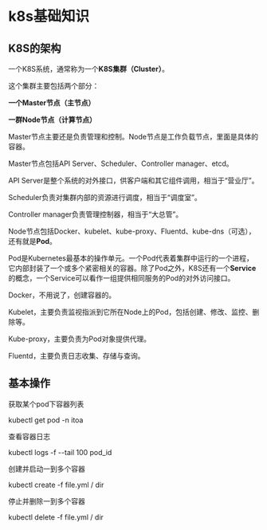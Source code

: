 # k8s基础知识

## K8S的架构

一个K8S系统，通常称为一个**K8S集群（Cluster）**。

这个集群主要包括两个部分：

**一个Master节点（主节点）**

**一群Node节点（计算节点）**

Master节点主要还是负责管理和控制。Node节点是工作负载节点，里面是具体的容器。

Master节点包括API Server、Scheduler、Controller manager、etcd。

API Server是整个系统的对外接口，供客户端和其它组件调用，相当于“营业厅”。

Scheduler负责对集群内部的资源进行调度，相当于“调度室”。

Controller manager负责管理控制器，相当于“大总管”。



Node节点包括Docker、kubelet、kube-proxy、Fluentd、kube-dns（可选），还有就是**Pod**。

Pod是Kubernetes最基本的操作单元。一个Pod代表着集群中运行的一个进程，它内部封装了一个或多个紧密相关的容器。除了Pod之外，K8S还有一个**Service**的概念，一个Service可以看作一组提供相同服务的Pod的对外访问接口。

Docker，不用说了，创建容器的。

Kubelet，主要负责监视指派到它所在Node上的Pod，包括创建、修改、监控、删除等。

Kube-proxy，主要负责为Pod对象提供代理。

Fluentd，主要负责日志收集、存储与查询。



## 基本操作

获取某个pod下容器列表

kubectl get pod -n itoa



查看容器日志

kubectl logs -f --tail 100 pod_id



创建并启动一到多个容器

kubectl create -f file.yml / dir



停止并删除一到多个容器

kubectl delete -f file.yml / dir
